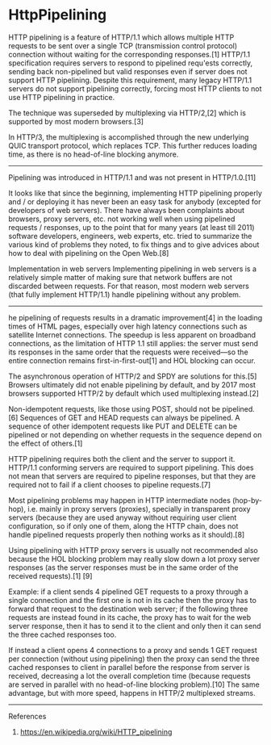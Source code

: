 # HttpPipelining

HTTP pipelining is a feature of HTTP/1.1 which allows multiple HTTP requests to be sent over a single TCP (transmission control protocol) connection without waiting for the corresponding responses.[1] HTTP/1.1 specification requires servers to respond to pipelined requ'ests correctly, sending back non-pipelined but valid responses even if server does not support HTTP pipelining. Despite this requirement, many legacy HTTP/1.1 servers do not support pipelining correctly, forcing most HTTP clients to not use HTTP pipelining in practice.

The technique was superseded by multiplexing via HTTP/2,[2] which is supported by most modern browsers.[3]

In HTTP/3, the multiplexing is accomplished through the new underlying QUIC transport protocol, which replaces TCP. This further reduces loading time, as there is no head-of-line blocking anymore.
___

Pipelining was introduced in HTTP/1.1 and was not present in HTTP/1.0.[11]

It looks like that since the beginning, implementing HTTP pipelining properly and / or deploying it has never been an easy task for anybody (excepted for developers of web servers). There have always been complaints about browsers, proxy servers, etc. not working well when using pipelined requests / responses, up to the point that for many years (at least till 2011) software developers, engineers, web experts, etc. tried to summarize the various kind of problems they noted, to fix things and to give advices about how to deal with pipelining on the Open Web.[8]

Implementation in web servers
Implementing pipelining in web servers is a relatively simple matter of making sure that network buffers are not discarded between requests. For that reason, most modern web servers (that fully implement HTTP/1.1) handle pipelining without any problem.
___

he pipelining of requests results in a dramatic improvement[4] in the loading times of HTML pages, especially over high latency connections such as satellite Internet connections. The speedup is less apparent on broadband connections, as the limitation of HTTP 1.1 still applies: the server must send its responses in the same order that the requests were received—so the entire connection remains first-in-first-out[1] and HOL blocking can occur.

The asynchronous operation of HTTP/2 and SPDY are solutions for this.[5] Browsers ultimately did not enable pipelining by default, and by 2017 most browsers supported HTTP/2 by default which used multiplexing instead.[2]

Non-idempotent requests, like those using POST, should not be pipelined.[6] Sequences of GET and HEAD requests can always be pipelined. A sequence of other idempotent requests like PUT and DELETE can be pipelined or not depending on whether requests in the sequence depend on the effect of others.[1]

HTTP pipelining requires both the client and the server to support it. HTTP/1.1 conforming servers are required to support pipelining. This does not mean that servers are required to pipeline responses, but that they are required not to fail if a client chooses to pipeline requests.[7]

Most pipelining problems may happen in HTTP intermediate nodes (hop-by-hop), i.e. mainly in proxy servers (proxies), specially in transparent proxy servers (because they are used anyway without requiring user client configuration, so if only one of them, along the HTTP chain, does not handle pipelined requests properly then nothing works as it should).[8]

Using pipelining with HTTP proxy servers is usually not recommended also because the HOL blocking problem may really slow down a lot proxy server responses (as the server responses must be in the same order of the received requests).[1] [9]

Example: if a client sends 4 pipelined GET requests to a proxy through a single connection and the first one is not in its cache then the proxy has to forward that request to the destination web server; if the following three requests are instead found in its cache, the proxy has to wait for the web server response, then it has to send it to the client and only then it can send the three cached responses too.

If instead a client opens 4 connections to a proxy and sends 1 GET request per connection (without using pipelining) then the proxy can send the three cached responses to client in parallel before the response from server is received, decreasing a lot the overall completion time (because requests are served in parallel with no head-of-line blocking problem).[10] The same advantage, but with more speed, happens in HTTP/2 multiplexed streams.

___

References

1. <https://en.wikipedia.org/wiki/HTTP_pipelining>
